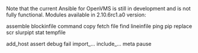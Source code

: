 Note that the current Ansible for OpenVMS is still in development and is not fully functional.
Modules available in 2.10.6rc1.a0 version:

assemble
blockinfile
command
copy
fetch
file
find
lineinfile
ping
pip
replace
scr
slurpipt
stat
tempfile

add_host
assert
debug
fail
import_...
include_...
meta
pause
